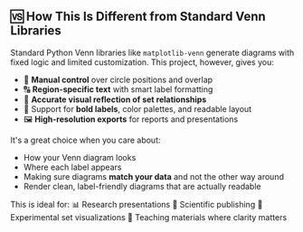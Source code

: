 ## 🆚 How This Is Different from Standard Venn Libraries

Standard Python Venn libraries like `matplotlib-venn` generate diagrams with fixed logic and limited customization. This project, however, gives you:

- 📍 **Manual control** over circle positions and overlap
- 🔠 **Region-specific text** with smart label formatting
- 🧩 **Accurate visual reflection of set relationships**
- 🎨 Support for **bold labels**, color palettes, and readable layout
- 🖼️ **High-resolution exports** for reports and presentations

It's a great choice when you care about:
- How your Venn diagram looks
- Where each label appears
- Making sure diagrams **match your data** and not the other way around
- Render clean, label-friendly diagrams that are actually readable

This is ideal for:
📊 Research presentations
📄 Scientific publishing
🧪 Experimental set visualizations
📘 Teaching materials where clarity matters
